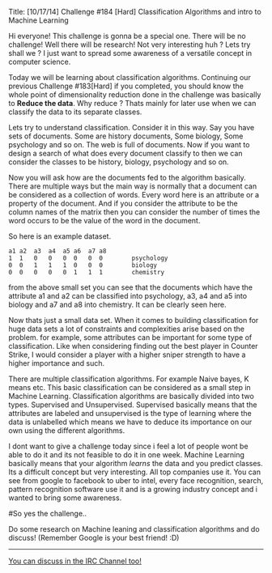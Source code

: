 Title: [10/17/14] Challenge #184 [Hard] Classification Algorithms and intro to Machine Learning

Hi everyone! This challenge is gonna be a special one. There will be no challenge! Well there will be research! Not very interesting huh ? Lets try shall we ? I just want to spread some awareness of a versatile concept in computer science.

Today we will be learning about classification algorithms. Continuing our previous Challenge #183[Hard] if you completed, you should know the whole point of dimensionality reduction done in the challenge was basically to **Reduce the data**. Why reduce ? Thats mainly for later use when we can classify the data to its separate classes.


Lets try to understand classification. Consider it in this way. Say you have sets of documents. Some are history documents, Some biology, Some psychology and so on. The web is full of documents. Now if you want to design a search of what does every document classify to then we can consider the classes to be history, biology, psychology and so on.

Now you will ask how are the documents fed to the algorithm basically. There are multiple ways but the main way is normally that a document can be considered as a collection of words. Every word here is an attribute or a property of the document. And if you consider the attribute to be the column names of the matrix then you can consider the number of times the word occurs to be the value of the word in the document. 

So here is an example dataset.

    a1 a2  a3  a4  a5 a6  a7 a8
    1  1   0   0   0  0   0  0        psychology
    0  0   1   1   1  0   0  0        biology
    0  0   0   0   0  1   1  1        chemistry

from the above small set you can see that the documents which have the attribute a1 and a2 can be classified into psychology, a3, a4 and a5 into biology and a7 and a8 into chemistry. It can be clearly seen here.

Now thats just a small data set. When it comes to building classification for huge data sets a lot of constraints and complexities arise based on the problem. for example, some attributes can be important for some type of classification. Like when considering finding out the best player in Counter Strike, I would consider a player with a higher sniper strength to have a higher importance and such.

There are multiple classification algorithms. For example Naive bayes, K means etc. This basic classification can be considered as a small step in Machine Learning. Classification algorithms are basically divided into two types. Supervised and Unsupervised. Supervised basically means that the attributes are labeled and unsupervised is the type of learning where the data is unlabelled which means we have to deduce its importance on our own using the different algorithms.



I dont want to give a challenge today since i feel a lot of people wont be able to do it and its not feasible to do it in one week. Machine Learning basically means that your algorithm *learns* the data and you predict classes. Its a difficult concept but very interesting. All top companies use it. You can see from google to facebook to uber to intel, every face recognition, search, pattern recognition software use it and is a growing industry concept and i wanted to bring some awareness.



#So yes the challenge..

Do some research on Machine leaning and classification algorithms and do discuss! (Remember Google is your best friend! :D)


__________________________

[You can discuss in the IRC Channel too!](http://www.reddit.com/r/dailyprogrammer/comments/2dtqr7/psa_rdailyprogrammer_irc_channel/)